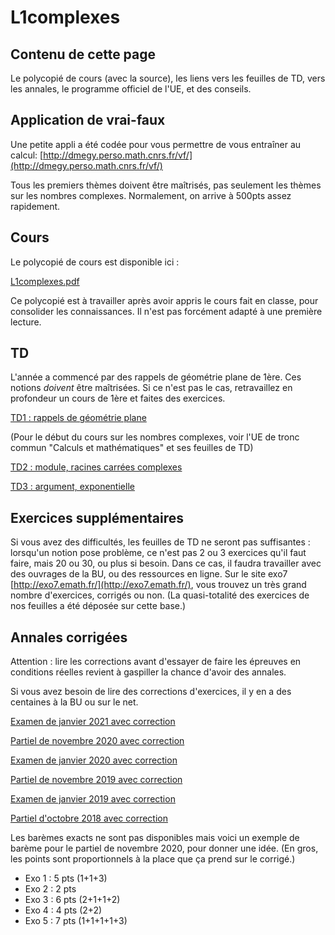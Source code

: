 L1complexes
===========

Contenu de cette page
---------------------
Le polycopié de cours (avec la source), les liens vers les feuilles de TD, vers les annales, le programme officiel de l'UE, et des conseils.

Application de vrai-faux
------------------------

Une petite appli a été codée pour vous permettre de vous entraîner au calcul: [http://dmegy.perso.math.cnrs.fr/vf/](http://dmegy.perso.math.cnrs.fr/vf/)

Tous les premiers thèmes doivent être maîtrisés, pas seulement les thèmes sur les nombres complexes. Normalement, on arrive à 500pts assez rapidement.

Cours
-----

Le polycopié de cours est disponible ici :

[L1complexes.pdf](L1complexes.pdf)

Ce polycopié est à travailler après avoir appris le cours fait en classe, pour consolider les connaissances. Il n'est pas forcément adapté à une première lecture.

TD
---

L'année a commencé par des rappels de géométrie plane de 1ère. Ces notions *doivent* être  maîtrisées. Si ce n'est pas le cas, retravaillez en profondeur un cours de 1ère et faites des exercices.

[TD1 : rappels de géométrie plane](https://bul.univ-lorraine.fr/index.php/s/Nd4p7fc7zdQazaX)

(Pour le début du cours sur les nombres complexes, voir l'UE de tronc commun "Calculs et mathématiques" et ses feuilles de TD)

[TD2 : module, racines carrées complexes](https://bul.univ-lorraine.fr/index.php/s/PCygMBQbt9zMLFk)

[TD3 : argument, exponentielle](https://bul.univ-lorraine.fr/index.php/s/JQTtwqzkxH4ES9Q)

Exercices supplémentaires
-------------------------

Si vous avez des difficultés, les feuilles de TD ne seront pas suffisantes : lorsqu'un notion pose problème, ce n'est pas 2 ou 3 exercices qu'il faut faire, mais 20 ou 30, ou plus si besoin. Dans ce cas, il faudra travailler avec des ouvrages de la BU, ou des ressources en ligne. Sur le site exo7 [http://exo7.emath.fr/](http://exo7.emath.fr/), vous trouvez un très grand nombre d'exercices, corrigés ou non. (La quasi-totalité des exercices de nos feuilles  a été déposée sur cette base.)

Annales corrigées
-----------------
Attention : lire les corrections avant d'essayer de faire les épreuves en conditions réelles revient à gaspiller la chance d'avoir des annales.

Si vous avez besoin de lire des corrections d'exercices, il y en a des centaines à la BU ou sur le net.


[Examen de janvier 2021 avec correction](https://bul.univ-lorraine.fr/index.php/s/Yb9tNG2Zb78JB73)

[Partiel de novembre 2020 avec correction](https://bul.univ-lorraine.fr/index.php/s/oo8e285T48NX3qY)

[Examen de janvier 2020 avec correction](https://bul.univ-lorraine.fr/index.php/s/4Pg3L78zGnSmQdy)

[Partiel de novembre 2019 avec correction](https://bul.univ-lorraine.fr/index.php/s/zMfdyHTGf229awA)

[Examen de janvier 2019 avec correction](https://bul.univ-lorraine.fr/index.php/s/2fxetaRnndfoMtZ)

[Partiel d'octobre 2018 avec correction](https://bul.univ-lorraine.fr/index.php/s/7QYK8B3PMNkZyrE)

Les barèmes exacts ne sont pas disponibles mais voici un exemple de barème pour le partiel de novembre 2020, pour donner une idée. (En gros, les points sont proportionnels à la place que ça prend sur le corrigé.)

- Exo 1 : 5 pts (1+1+3)
- Exo 2 : 2 pts
- Exo 3 : 6 pts (2+1+1+2)
- Exo 4 : 4 pts (2+2)
- Exo 5 : 7 pts (1+1+1+1+3)

